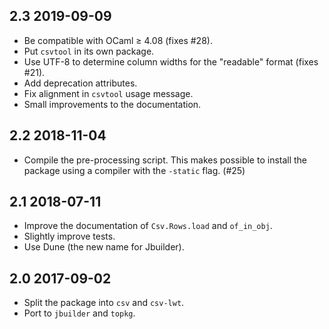 2.3 2019-09-09
--------------

- Be compatible with OCaml ≥ 4.08 (fixes #28).
- Put `csvtool` in its own package.
- Use UTF-8 to determine column widths for the "readable" format
  (fixes #21).
- Add deprecation attributes.
- Fix alignment in `csvtool` usage message.
- Small improvements to the documentation.

2.2 2018-11-04
--------------

- Compile the pre-processing script.  This makes possible to install
  the package using a compiler with the `-static` flag. (#25)

2.1 2018-07-11
--------------

- Improve the documentation of `Csv.Rows.load` and `of_in_obj`.
- Slightly improve tests.
- Use Dune (the new name for Jbuilder).

2.0 2017-09-02
--------------

- Split the package into `csv` and `csv-lwt`.
- Port to `jbuilder` and `topkg`.
